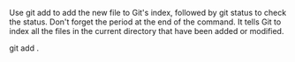 Use git add to add the new file to Git's index, followed by git status to check the status. Don't forget the period at the end of the command. It tells Git to index all the files in the current directory that have been added or modified.

git add .

